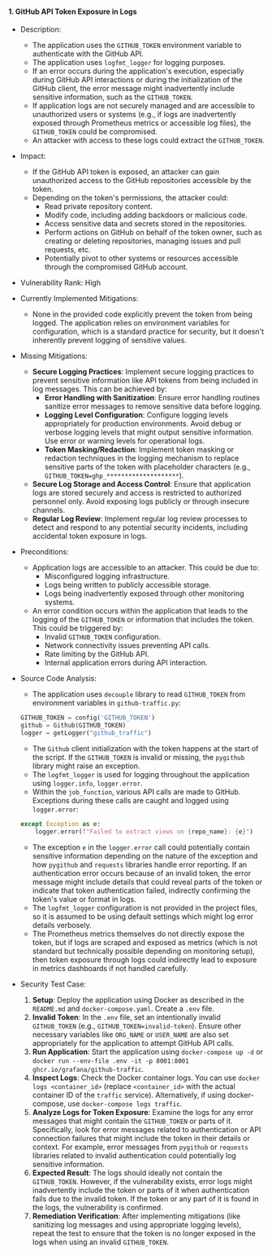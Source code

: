 #### 1. GitHub API Token Exposure in Logs

* Description:
    * The application uses the `GITHUB_TOKEN` environment variable to authenticate with the GitHub API.
    * The application uses `logfmt_logger` for logging purposes.
    * If an error occurs during the application's execution, especially during GitHub API interactions or during the initialization of the GitHub client, the error message might inadvertently include sensitive information, such as the `GITHUB_TOKEN`.
    * If application logs are not securely managed and are accessible to unauthorized users or systems (e.g., if logs are inadvertently exposed through Prometheus metrics or accessible log files), the `GITHUB_TOKEN` could be compromised.
    * An attacker with access to these logs could extract the `GITHUB_TOKEN`.

* Impact:
    * If the GitHub API token is exposed, an attacker can gain unauthorized access to the GitHub repositories accessible by the token.
    * Depending on the token's permissions, the attacker could:
        * Read private repository content.
        * Modify code, including adding backdoors or malicious code.
        * Access sensitive data and secrets stored in the repositories.
        * Perform actions on GitHub on behalf of the token owner, such as creating or deleting repositories, managing issues and pull requests, etc.
        * Potentially pivot to other systems or resources accessible through the compromised GitHub account.

* Vulnerability Rank: High

* Currently Implemented Mitigations:
    * None in the provided code explicitly prevent the token from being logged. The application relies on environment variables for configuration, which is a standard practice for security, but it doesn't inherently prevent logging of sensitive values.

* Missing Mitigations:
    * **Secure Logging Practices**: Implement secure logging practices to prevent sensitive information like API tokens from being included in log messages. This can be achieved by:
        * **Error Handling with Sanitization**: Ensure error handling routines sanitize error messages to remove sensitive data before logging.
        * **Logging Level Configuration**: Configure logging levels appropriately for production environments. Avoid debug or verbose logging levels that might output sensitive information. Use error or warning levels for operational logs.
        * **Token Masking/Redaction**: Implement token masking or redaction techniques in the logging mechanism to replace sensitive parts of the token with placeholder characters (e.g., `GITHUB_TOKEN=ghp_********************`).
    * **Secure Log Storage and Access Control**: Ensure that application logs are stored securely and access is restricted to authorized personnel only. Avoid exposing logs publicly or through insecure channels.
    * **Regular Log Review**: Implement regular log review processes to detect and respond to any potential security incidents, including accidental token exposure in logs.

* Preconditions:
    * Application logs are accessible to an attacker. This could be due to:
        * Misconfigured logging infrastructure.
        * Logs being written to publicly accessible storage.
        * Logs being inadvertently exposed through other monitoring systems.
    * An error condition occurs within the application that leads to the logging of the `GITHUB_TOKEN` or information that includes the token. This could be triggered by:
        * Invalid `GITHUB_TOKEN` configuration.
        * Network connectivity issues preventing API calls.
        * Rate limiting by the GitHub API.
        * Internal application errors during API interaction.

* Source Code Analysis:
    * The application uses `decouple` library to read `GITHUB_TOKEN` from environment variables in `github-traffic.py`:
    ```python
    GITHUB_TOKEN = config('GITHUB_TOKEN')
    github = Github(GITHUB_TOKEN)
    logger = getLogger("github_traffic")
    ```
    * The `Github` client initialization with the token happens at the start of the script. If the `GITHUB_TOKEN` is invalid or missing, the `pygithub` library might raise an exception.
    * The `logfmt_logger` is used for logging throughout the application using `logger.info`, `logger.error`.
    * Within the `job_function`, various API calls are made to GitHub. Exceptions during these calls are caught and logged using `logger.error`:
    ```python
    except Exception as e:
        logger.error(f"Failed to extract views on {repo_name}: {e}")
    ```
    * The exception `e` in the `logger.error` call could potentially contain sensitive information depending on the nature of the exception and how `pygithub` and `requests` libraries handle error reporting. If an authentication error occurs because of an invalid token, the error message might include details that could reveal parts of the token or indicate that token authentication failed, indirectly confirming the token's value or format in logs.
    * The `logfmt_logger` configuration is not provided in the project files, so it is assumed to be using default settings which might log error details verbosely.
    * The Prometheus metrics themselves do not directly expose the token, but if logs are scraped and exposed as metrics (which is not standard but technically possible depending on monitoring setup), then token exposure through logs could indirectly lead to exposure in metrics dashboards if not handled carefully.

* Security Test Case:
    1. **Setup**: Deploy the application using Docker as described in the `README.md` and `docker-compose.yaml`. Create a `.env` file.
    2. **Invalid Token**: In the `.env` file, set an intentionally invalid `GITHUB_TOKEN` (e.g., `GITHUB_TOKEN=invalid-token`). Ensure other necessary variables like `ORG_NAME` or `USER_NAME` are also set appropriately for the application to attempt GitHub API calls.
    3. **Run Application**: Start the application using `docker-compose up -d` or `docker run --env-file .env -it -p 8001:8001 ghcr.io/grafana/github-traffic`.
    4. **Inspect Logs**: Check the Docker container logs. You can use `docker logs <container_id>` (replace `<container_id>` with the actual container ID of the `traffic` service). Alternatively, if using docker-compose, use `docker-compose logs traffic`.
    5. **Analyze Logs for Token Exposure**: Examine the logs for any error messages that might contain the `GITHUB_TOKEN` or parts of it. Specifically, look for error messages related to authentication or API connection failures that might include the token in their details or context. For example, error messages from `pygithub` or `requests` libraries related to invalid authentication could potentially log sensitive information.
    6. **Expected Result**: The logs should ideally not contain the `GITHUB_TOKEN`. However, if the vulnerability exists, error logs might inadvertently include the token or parts of it when authentication fails due to the invalid token. If the token or any part of it is found in the logs, the vulnerability is confirmed.
    7. **Remediation Verification**: After implementing mitigations (like sanitizing log messages and using appropriate logging levels), repeat the test to ensure that the token is no longer exposed in the logs when using an invalid `GITHUB_TOKEN`.